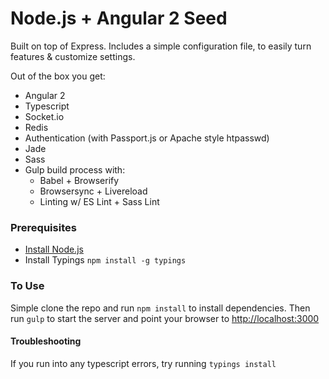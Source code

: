 # Node.js + Angular 2 Seed

Built on top of Express. Includes a simple configuration file, to easily turn features & customize settings.

Out of the box you get:
- Angular 2
- Typescript
- Socket.io
- Redis
- Authentication (with Passport.js or Apache style htpasswd)
- Jade
- Sass
- Gulp build process with:
  - Babel + Browserify
  - Browsersync + Livereload
  - Linting w/ ES Lint + Sass Lint

### Prerequisites
- [Install Node.js](https://docs.npmjs.com/getting-started/installing-node)
- Install Typings `npm install -g typings`

### To Use
Simple clone the repo and run `npm install` to install dependencies. Then run `gulp` to start the server and point your browser to [http://localhost:3000](http://localhost:3000)

#### Troubleshooting
If you run into any typescript errors, try running `typings install`
